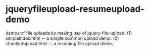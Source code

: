 jqueryfileupload-resumeupload-demo
======

demos of file uploads by making use of jquery-file-upload.
(1) simpleindex.html  -- a simple common upload demo.
(2) chunkedupload.html -- a resuming file upload demo.